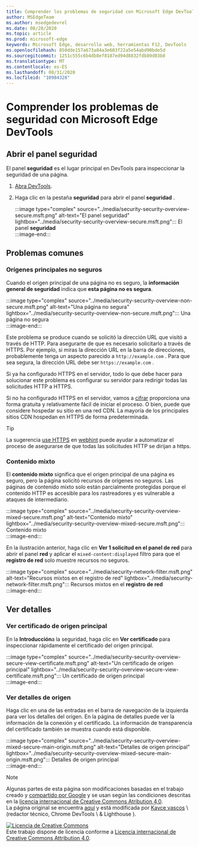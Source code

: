 ```yaml
---
title: Comprender los problemas de seguridad con Microsoft Edge DevTools
author: MSEdgeTeam
ms.author: msedgedevrel
ms.date: 08/28/2020
ms.topic: article
ms.prod: microsoft-edge
keywords: Microsoft Edge, desarrollo web, herramientas F12, DevTools
ms.openlocfilehash: 850dde157a673a84a3e603f22a5e54abd90bde5d
ms.sourcegitcommit: 1251c555c6b4db8ef8187ed94d8832fdb89d03b8
ms.translationtype: MT
ms.contentlocale: es-ES
ms.lasthandoff: 08/31/2020
ms.locfileid: "10984328"
---
```

<!-- Copyright Kayce Basques 

   Licensed under the Apache License, Version 2.0 (the "License");
   you may not use this file except in compliance with the License.
   You may obtain a copy of the License at

       https://www.apache.org/licenses/LICENSE-2.0

   Unless required by applicable law or agreed to in writing, software
   distributed under the License is distributed on an "AS IS" BASIS,
   WITHOUT WARRANTIES OR CONDITIONS OF ANY KIND, either express or implied.
   See the License for the specific language governing permissions and
   limitations under the License.  -->  





# Comprender los problemas de seguridad con Microsoft Edge DevTools   

  

<!--Use the **Security** Panel in [Microsoft Edge DevTools][MicrosoftEdgeDevTools] to make sure HTTPS is properly implemented on a page.  See **Why HTTPS Matters** to learn why every website should be protected with HTTPS, even sites that do not handle sensitive user data.  -->  

<!--todo: add section when why-https is available -->  

## Abrir el panel seguridad   

El panel **seguridad** es el lugar principal en DevTools para inspeccionar la seguridad de una página.  

1.  [Abra DevTools][DevToolsOpen].  
1.  Haga clic en la pestaña **seguridad** para abrir el panel **seguridad** .  
    
    :::image type="complex" source="../media/security-security-overview-secure.msft.png" alt-text="El panel seguridad" lightbox="../media/security-security-overview-secure.msft.png":::
       El panel **seguridad**  
    :::image-end:::  
    
## Problemas comunes   

### Orígenes principales no seguros   

Cuando el origen principal de una página no es seguro, la **información general de seguridad** indica que **esta página no es segura**.  

:::image type="complex" source="../media/security-security-overview-non-secure.msft.png" alt-text="Una página no segura" lightbox="../media/security-security-overview-non-secure.msft.png":::
   Una página no segura  
:::image-end:::  

Este problema se produce cuando se solicitó la dirección URL que visitó a través de HTTP.  Para asegurarte de que es necesario solicitarlo a través de HTTPS.  Por ejemplo, si miras la dirección URL en la barra de direcciones, probablemente tenga un aspecto parecido a `http://example.com` .  Para que sea segura, la dirección URL debe ser `https://example.com` .  

Si ya ha configurado HTTPS en el servidor, todo lo que debe hacer para solucionar este problema es configurar su servidor para redirigir todas las solicitudes HTTP a HTTPS.  

Si no ha configurado HTTPS en el servidor, vamos a [cifrar][LetsEncrypt] proporciona una forma gratuita y relativamente fácil de iniciar el proceso.  O bien, puede que considere hospedar su sitio en una red CDN.  La mayoría de los principales sitios CDN hospedan en HTTPS de forma predeterminada.  

> [!TIP]
> La sugerencia [use HTTPS][WebhintUseHttps] en [webhint][Webhint] puede ayudar a automatizar el proceso de asegurarse de que todas las solicitudes HTTP se dirijan a https.  

### Contenido mixto   

El **contenido mixto** significa que el origen principal de una página es seguro, pero la página solicitó recursos de orígenes no seguros.  Las páginas de contenido mixto solo están parcialmente protegidas porque el contenido HTTP es accesible para los rastreadores y es vulnerable a ataques de intermediario.  

:::image type="complex" source="../media/security-security-overview-mixed-secure.msft.png" alt-text="Contenido mixto" lightbox="../media/security-security-overview-mixed-secure.msft.png":::
   Contenido mixto  
:::image-end:::  

En la ilustración anterior, haga clic en **Ver 1 solicitud en el panel de red** para abrir el panel **red** y aplicar el `mixed-content:displayed` filtro para que el **registro de red** solo muestre recursos no seguros.  

:::image type="complex" source="../media/security-network-filter.msft.png" alt-text="Recursos mixtos en el registro de red" lightbox="../media/security-network-filter.msft.png":::
   Recursos mixtos en el **registro de red**  
:::image-end:::  

## Ver detalles   

### Ver certificado de origen principal   

En la **Introducción**a la seguridad, haga clic en **Ver certificado** para inspeccionar rápidamente el certificado del origen principal.  

:::image type="complex" source="../media/security-security-overview-secure-view-certificate.msft.png" alt-text="Un certificado de origen principal" lightbox="../media/security-security-overview-secure-view-certificate.msft.png":::
   Un certificado de origen principal  
:::image-end:::  

### Ver detalles de origen   

Haga clic en una de las entradas en el barra de navegación de la izquierda para ver los detalles del origen.  En la página de detalles puede ver la información de la conexión y el certificado.  La información de transparencia del certificado también se muestra cuando está disponible.  

:::image type="complex" source="../media/security-security-overview-mixed-secure-main-origin.msft.png" alt-text="Detalles de origen principal" lightbox="../media/security-security-overview-mixed-secure-main-origin.msft.png":::
   Detalles de origen principal  
:::image-end:::  

<!--  
 


-->  

<!-- links -->  

[MicrosoftEdgeDevTools]: ../../devtools-guide-chromium.md "Herramientas para desarrolladores de Microsoft Edge (cromo) | Microsoft docs"  
[DevToolsOpen]: ../open.md "Abrir Microsoft Edge DevTools | Microsoft docs"  


[LetsEncrypt]: https://letsencrypt.org "Vamos a cifrar los certificados SSL/TLS sin cifrar"  

[Webhint]: https://webhint.io "sugerencia"  
[WebhintUseHttps]: https://webhint.io/docs/user-guide/hints/hint-https-only "Usar HTTPS | documentación de webhint"  

<!--[mixed]: /web/fundamentals/security/prevent-mixed-content/what-is-mixed-content ""  -->

> [!NOTE]
> Algunas partes de esta página son modificaciones basadas en el trabajo creado y [compartido por Google][GoogleSitePolicies] y se usan según las condiciones descritas en la [licencia internacional de Creative Commons Atribution 4,0][CCA4IL].  
> La página original se encuentra [aquí](https://developers.google.com/web/tools/chrome-devtools/security/index) y está modificada por [Kayce vascos][KayceBasques] \ (redactor técnico, Chrome DevTools \ & Lighthouse \).  

[![Licencia de Creative Commons][CCby4Image]][CCA4IL]  
Este trabajo dispone de licencia conforme a [Licencia internacional de Creative Commons Attribution 4.0][CCA4IL].  

[CCA4IL]: https://creativecommons.org/licenses/by/4.0  
[CCby4Image]: https://i.creativecommons.org/l/by/4.0/88x31.png  
[GoogleSitePolicies]: https://developers.google.com/terms/site-policies  
[KayceBasques]: https://developers.google.com/web/resources/contributors/kaycebasques  
